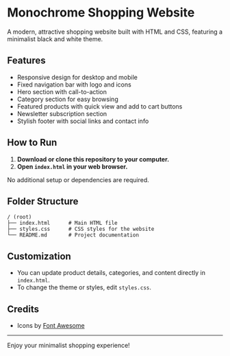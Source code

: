 # Monochrome Shopping Website

A modern, attractive shopping website built with HTML and CSS, featuring a minimalist black and white theme.

## Features
- Responsive design for desktop and mobile
- Fixed navigation bar with logo and icons
- Hero section with call-to-action
- Category section for easy browsing
- Featured products with quick view and add to cart buttons
- Newsletter subscription section
- Stylish footer with social links and contact info

## How to Run
1. **Download or clone this repository to your computer.**
2. **Open `index.html` in your web browser.**

No additional setup or dependencies are required.

## Folder Structure
```
/ (root)
├── index.html      # Main HTML file
├── styles.css      # CSS styles for the website
└── README.md       # Project documentation
```

## Customization
- You can update product details, categories, and content directly in `index.html`.
- To change the theme or styles, edit `styles.css`.

## Credits
- Icons by [Font Awesome](https://fontawesome.com/)

---
Enjoy your minimalist shopping experience! 
